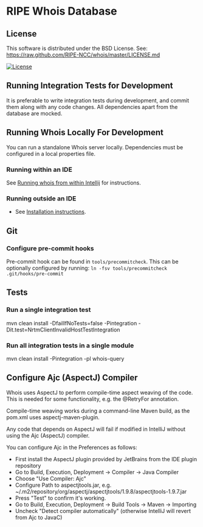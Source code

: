 # RIPE Whois Database

License
-------
This software is distributed under the BSD License.
See: https://raw.github.com/RIPE-NCC/whois/master/LICENSE.md

[![License](https://img.shields.io/badge/License-BSD%203--Clause-blue.svg)](https://opensource.org/licenses/BSD-3-Clause)

Running Integration Tests for Development
-----------------------------------------

It is preferable to write integration tests during development, and commit them along with any code changes. All dependencies apart from the database are mocked. 

Running Whois Locally For Development
-------------------------------------

You can run a standalone Whois server locally. Dependencies must be configured in a local properties file.

### Running within an IDE

See [Running whois from within Intellij](https://github.com/RIPE-NCC/whois/wiki/Development#running-whois-from-within-intellij) for instructions.

### Running outside an IDE
- See [Installation instructions](https://github.com/RIPE-NCC/whois/wiki/Installation-instructions).

Git
---

### Configure pre-commit hooks

Pre-commit hook can be found in `tools/precommitcheck`. This can be optionally configured by running: `ln -fsv tools/precommitcheck .git/hooks/pre-commit` 

Tests
-----

### Run a single integration test

mvn clean install -DfailIfNoTests=false -Pintegration -Dit.test=NrtmClientInvalidHostTestIntegration

### Run all integration tests in a single module

mvn clean install -Pintegration -pl whois-query


## Configure Ajc (AspectJ) Compiler

Whois uses AspectJ to perform compile-time aspect weaving of the code. This is needed for some functionality, e.g. the @RetryFor annotation.

Compile-time weaving works during a command-line Maven build, as the pom.xml uses aspectj-maven-plugin.

Any code that depends on AspectJ will fail if modified in IntelliJ without using the Ajc (AspectJ) compiler.

You can configure Ajc in the Preferences as follows:

* First install the AspectJ plugin provided by JetBrains from the IDE plugin repository
* Go to Build, Execution, Deployment -> Compiler -> Java Compiler
* Choose "Use Compiler: Ajc"
* Configure Path to aspectjtools.jar, e.g. ~/.m2/repository/org/aspectj/aspectjtools/1.9.8/aspectjtools-1.9.7.jar
* Press "Test" to confirm it's working.
* Go to Build, Execution, Deployment -> Build Tools -> Maven -> Importing
* Uncheck "Detect compiler automatically" (otherwise IntelliJ will revert from Ajc to JavaC)

